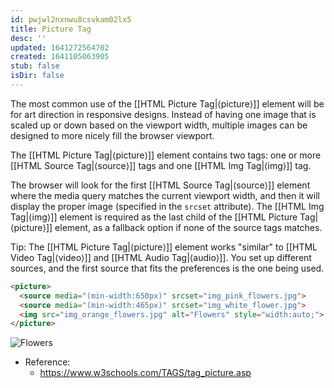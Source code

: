 ```yaml
---
id: pwjwl2nxnwu8csvkam02lx5
title: Picture Tag
desc: ''
updated: 1641272564702
created: 1641105063905
stub: false
isDir: false
---
```



The most common use of the [[HTML Picture Tag|⟨picture⟩]] element will be for art direction in responsive designs. Instead of having one image that is scaled up or down based on the viewport width, multiple images can be designed to more nicely fill the browser viewport.

The [[HTML Picture Tag|⟨picture⟩]] element contains two tags: one or more [[HTML Source Tag|⟨source⟩]] tags and one [[HTML Img Tag|⟨img⟩]] tag.

The browser will look for the first [[HTML Source Tag|⟨source⟩]] element where the media query matches the current viewport width, and then it will display the proper image (specified in the `srcset` attribute). The [[HTML Img Tag|⟨img⟩]] element is required as the last child of the [[HTML Picture Tag|⟨picture⟩]] element, as a fallback option if none of the source tags matches.

Tip: The [[HTML Picture Tag|⟨picture⟩]] element works "similar" to [[HTML Video Tag|⟨video⟩]] and [[HTML Audio Tag|⟨audio⟩]]. You set up different sources, and the first source that fits the preferences is the one being used.

```html
<picture>
  <source media="(min-width:650px)" srcset="img_pink_flowers.jpg">
  <source media="(min-width:465px)" srcset="img_white_flower.jpg">
  <img src="img_orange_flowers.jpg" alt="Flowers" style="width:auto;">
</picture>
```

<picture>
  <source media="(min-width:650px)" srcset="img_pink_flowers.jpg">
  <source media="(min-width:465px)" srcset="img_white_flower.jpg">
  <img src="img_orange_flowers.jpg" alt="Flowers" style="width:auto;">
</picture>

- Reference:
  - <https://www.w3schools.com/TAGS/tag_picture.asp>
  
